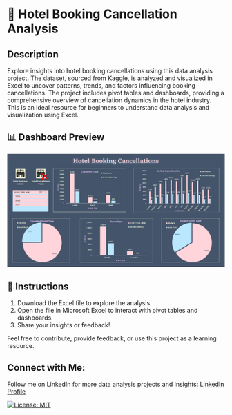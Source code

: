 # 🏨 Hotel Booking Cancellation Analysis

## Description
Explore insights into hotel booking cancellations using this data analysis project. The dataset, sourced from Kaggle, is analyzed and visualized in Excel to uncover patterns, trends, and factors influencing booking cancellations. The project includes pivot tables and dashboards, providing a comprehensive overview of cancellation dynamics in the hotel industry. This is an ideal resource for beginners to understand data analysis and visualization using Excel.

## 📊 Dashboard Preview
![Dashboard Preview](https://github.com/minhaj-313/Hotel_Booking_Cancellation/blob/main/Hotel%20Booking%20Cancellation%20Analysis%20Dashboards%20using%20Excel.png)

## 📝 Instructions
1. Download the Excel file to explore the analysis.
2. Open the file in Microsoft Excel to interact with pivot tables and dashboards.
3. Share your insights or feedback!

Feel free to contribute, provide feedback, or use this project as a learning resource.

## Connect with Me:
Follow me on LinkedIn for more data analysis projects and insights: [LinkedIn Profile](https://www.linkedin.com/in/aditigodse-30)



[![License: MIT](https://img.shields.io/badge/License-MIT-yellow.svg)](https://opensource.org/licenses/MIT)
